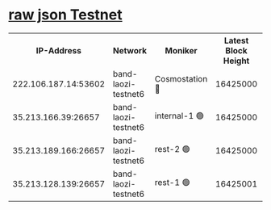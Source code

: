 
[raw json Testnet](https://rpc-check.bandt.stavr.tech/bandt/rpcbandt_result.json)
=

<table><tr><th>IP-Address</th><th>Network</th><th>Moniker</th><th>Latest Block Height</th><th>Earliest Block Height</th><th>Catching Up</th><th>Tx Index</th><th>Voting Power</th><th>Scan Time</th></tr><tr><td>222.106.187.14:53602</td><td>band-laozi-testnet6</td><td>Cosmostation 🔴</td><td>16425000</td><td>15423001</td><td>False</td><td>on</td><td>2203670</td><td>2024-03-03T13:27:37.332881293UTC</td></tr><tr><td>35.213.166.39:26657</td><td>band-laozi-testnet6</td><td>internal-1 🟢</td><td>16425000</td><td>16325000</td><td>False</td><td>on</td><td>0</td><td>2024-03-03T13:27:38.182003058UTC</td></tr><tr><td>35.213.189.166:26657</td><td>band-laozi-testnet6</td><td>rest-2 🟢</td><td>16425000</td><td>16325000</td><td>False</td><td>on</td><td>0</td><td>2024-03-03T13:27:39.020766697UTC</td></tr><tr><td>35.213.128.139:26657</td><td>band-laozi-testnet6</td><td>rest-1 🟢</td><td>16425001</td><td>16325001</td><td>False</td><td>on</td><td>0</td><td>2024-03-03T13:27:39.860340680UTC</td></tr></table>
